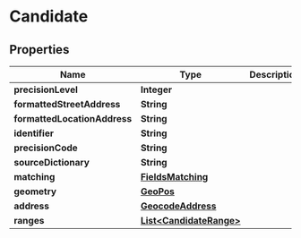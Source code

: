 

# Candidate


## Properties

Name | Type | Description | Notes
------------ | ------------- | ------------- | -------------
**precisionLevel** | **Integer** |  |  [optional]
**formattedStreetAddress** | **String** |  |  [optional]
**formattedLocationAddress** | **String** |  |  [optional]
**identifier** | **String** |  |  [optional]
**precisionCode** | **String** |  |  [optional]
**sourceDictionary** | **String** |  |  [optional]
**matching** | [**FieldsMatching**](FieldsMatching.md) |  |  [optional]
**geometry** | [**GeoPos**](GeoPos.md) |  |  [optional]
**address** | [**GeocodeAddress**](GeocodeAddress.md) |  |  [optional]
**ranges** | [**List&lt;CandidateRange&gt;**](CandidateRange.md) |  |  [optional]



